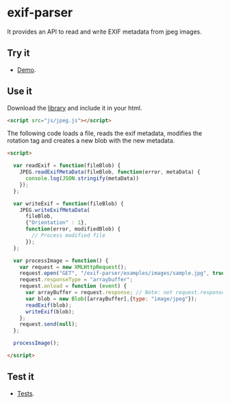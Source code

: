 # exif-parser

It provides an API to read and write EXIF metadata from jpeg images.

## Try it

* [Demo](http://mozilla-b2g.github.io/exif-parser/examples).

## Use it

Download the [library](https://raw.github.com/dmarcos/exif-parser/master/jpeg.js) and include it in your html.

```html
<script src="js/jpeg.js"></script>
```

The following code loads a file, reads the exif metadata, modifies the rotation tag and creates a new blob with the new metadata.

```html
<script>

  var readExif = function(fileBlob) {
    JPEG.readExifMetaData(fileBlob, function(error, metaData) {
      console.log(JSON.stringify(metaData))
    });
  };

  var writeExif = function(fileBlob) {
    JPEG.writeExifMetaData(
      fileBlob,
      {"Orientation" : 1},
      function(error, modifiedBlob) {
        // Process modified file
      });
  };

  var processImage = function() {
    var request = new XMLHttpRequest();
    request.open("GET", "/exif-parser/examples/images/sample.jpg", true);
    request.responseType = "arraybuffer";
    request.onload = function (event) {
      var arrayBuffer = request.response; // Note: not request.responseText
      var blob = new Blob([arrayBuffer],{type: "image/jpeg"});
      readExif(blob);
      writeExif(blob);
    };
    request.send(null);
  };

  processImage();

</script>
```

## Test it

* [Tests](http://dmarcos.github.io/exif-parser/test/).

